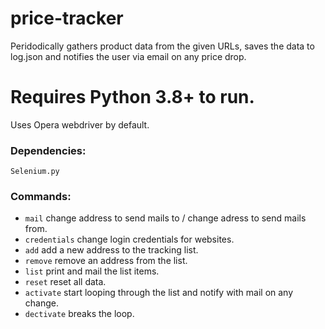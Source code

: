 # price-tracker

Peridodically gathers product data from the given URLs, saves the data to log.json and notifies the user via email on any price drop. 

# Requires Python 3.8+ to run.

Uses Opera webdriver by default.

### Dependencies: 
`Selenium.py`

### Commands: 
 - `mail` change address to send mails to / change adress to send mails from.
 - `credentials` change login credentials for websites.
 - `add` add a new address to the tracking list.
 - `remove` remove an address from the list.
 - `list` print and mail the list items.
 - `reset` reset all data.
 - `activate` start looping through the list and notify with mail on any change. 
 - `dectivate` breaks the loop. 
